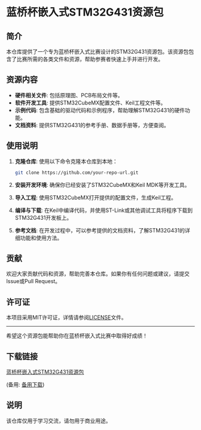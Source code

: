 # 蓝桥杯嵌入式STM32G431资源包

## 简介

本仓库提供了一个专为蓝桥杯嵌入式比赛设计的STM32G431资源包。该资源包包含了比赛所需的各类文件和资源，帮助参赛者快速上手并进行开发。

## 资源内容

- **硬件相关文件**: 包括原理图、PCB布局文件等。
- **软件开发工具**: 提供STM32CubeMX配置文件、Keil工程文件等。
- **示例代码**: 包含基础的驱动代码和示例程序，帮助理解STM32G431的硬件功能。
- **文档资料**: 提供STM32G431的参考手册、数据手册等，方便查阅。

## 使用说明

1. **克隆仓库**: 使用以下命令克隆本仓库到本地：
   ```bash
   git clone https://github.com/your-repo-url.git
   ```

2. **安装开发环境**: 确保你已经安装了STM32CubeMX和Keil MDK等开发工具。

3. **导入工程**: 使用STM32CubeMX打开提供的配置文件，生成Keil工程。

4. **编译与下载**: 在Keil中编译代码，并使用ST-Link或其他调试工具将程序下载到STM32G431开发板上。

5. **参考文档**: 在开发过程中，可以参考提供的文档资料，了解STM32G431的详细功能和使用方法。

## 贡献

欢迎大家贡献代码和资源，帮助完善本仓库。如果你有任何问题或建议，请提交Issue或Pull Request。

## 许可证

本项目采用MIT许可证，详情请参阅[LICENSE](LICENSE)文件。

---

希望这个资源包能帮助你在蓝桥杯嵌入式比赛中取得好成绩！

## 下载链接
[蓝桥杯嵌入式STM32G431资源包](https://pan.quark.cn/s/66d5aaca962c) 

(备用: [备用下载](https://pan.baidu.com/s/1zsDcaVQ3u41Yz2BVD0lZ4g?pwd=1234))

## 说明

该仓库仅用于学习交流，请勿用于商业用途。

